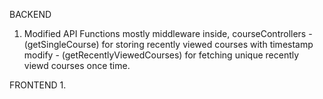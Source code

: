 BACKEND
1. Modified API Functions mostly middleware inside, courseControllers - (getSingleCourse) for storing recently viewed courses with timestamp
                                                              modify - (getRecentlyViewedCourses) for fetching unique recently viewd courses once time.



FRONTEND
1. 
